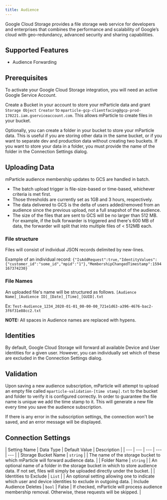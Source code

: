 ```yaml
---
title: Audience
---
```


Google Cloud Storage provides a file storage web service for developers and enterprises that combines the performance and scalability of Google’s cloud with geo-redundancy, advanced security and sharing capabilities.

## Supported Features

* Audience Forwarding

## Prerequisites

To activate your Google Cloud Storage integration, you will need an active Google Service Account. 

Create a Bucket in your account to store your mParticle data and grant `Storage Object Creator` to `mparticle-gcp-clientfacing@gcp-prod-170221.iam.gserviceaccount.com`. This allows mParticle to create files in your bucket.

Optionally, you can create a folder in your bucket to store your mParticle data. This is useful if you are storing other data in the same bucket, or if you want to separate dev and production data without creating two buckets. If you want to store your data in a folder, you must provide the name of the folder in the Connection Settings dialog.

## Uploading Data

mParticle audience membership updates to GCS are handled in batch.  
- The batch upload trigger is file-size-based or time-based, whichever criteria is met first.  
- Those thresholds are currently set as 1GB and 3 hours, respectively.  
- The data delivered to GCS is the delta of users added/removed from an audience since the previous upload, not a full snapshot of the audience.  
- The size of the files that are sent to GCS will be no larger than 512 MB.  For example, if the bulk forwarder is triggered and there's 600 MB of data, the forwarder will split that into multiple files of < 512MB each.

### File structure

Files will consist of individual JSON records delimited by new-lines.

Example of an individual record:
`{"IsAddRequest":true,"IdentityValues":{"customer_id":"some_id","mpid":"1"},"MembershipChangedTimestamp":1594167374230}`

### File Names

An uploaded file's name will be structured as follows.
`[Audience Name]_[Audience ID]_[Date]_[Time]_[GUID].txt`

Ex:
`Test-Audience_1234_2020-01-01_00-00-00_721e1d63-a396-4676-bac2-3f6f31e88cc2.txt`

**NOTE:** All spaces in Audience names are replaced with hypens.

## Identities

By default, Google Cloud Storage will forward all available Device and User identities for a given user. However, you can individually set which of these are excluded in the Connection Settings dialog.

## Validation

Upon saving a new audience subscription, mParticle will attempt to upload an empty file called `mparticle-validation-[time stamp].txt` to the bucket and folder to verify it is configured correctly. In order to guarantee the file name is unique we add the time stamp to it. This will generate a new file every time you save the audience subscription.

If there is any error in the subscription settings, the connection won't be saved, and an error message will be displayed.

## Connection Settings

| Setting Name | Data Type | Default Value | Description |
| --- | --- | --- | --- | --- |
| Storage Bucket Name | `string` | <unset> | The name of the storage bucket to which mParticle will forward audience data. |
| Folder Name | `string` | <unset> | An optional name of a folder in the storage bucket in which to store audience data. If not set, files will simply be uploaded directly under the bucket. |
| Identities to Exclude | `List` | <unset> | An optional setting allowing one to indicate which user and device identities to exclude in outgoing data.
| Include Audience Deletes | `bool` | False | If checked, mParticle will process audience membership removal. Otherwise, these requests will be skipped. |
